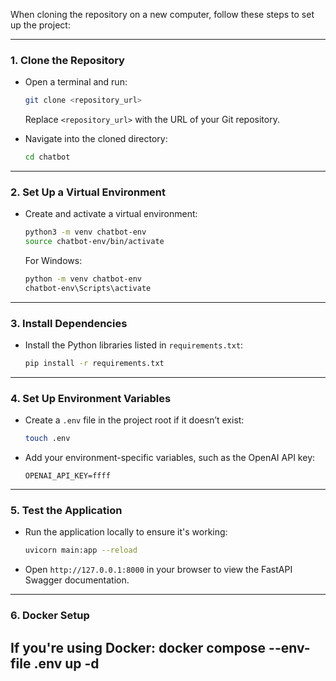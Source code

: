 When cloning the repository on a new computer, follow these steps to set up the project:

---

### **1. Clone the Repository**

- Open a terminal and run:

  ```bash
  git clone <repository_url>
  ```

  Replace `<repository_url>` with the URL of your Git repository.

- Navigate into the cloned directory:
  ```bash
  cd chatbot
  ```

---

### **2. Set Up a Virtual Environment**

- Create and activate a virtual environment:
  ```bash
  python3 -m venv chatbot-env
  source chatbot-env/bin/activate
  ```
  For Windows:
  ```bash
  python -m venv chatbot-env
  chatbot-env\Scripts\activate
  ```

---

### **3. Install Dependencies**

- Install the Python libraries listed in `requirements.txt`:
  ```bash
  pip install -r requirements.txt
  ```

---

### **4. Set Up Environment Variables**

- Create a `.env` file in the project root if it doesn’t exist:
  ```bash
  touch .env
  ```
- Add your environment-specific variables, such as the OpenAI API key:
  ```
  OPENAI_API_KEY=ffff
  ```

---

### **5. Test the Application**

- Run the application locally to ensure it's working:
  ```bash
  uvicorn main:app --reload
  ```
- Open `http://127.0.0.1:8000` in your browser to view the FastAPI Swagger documentation.

---

### **6. Docker Setup**

If you're using Docker:
docker compose --env-file .env up -d
---
